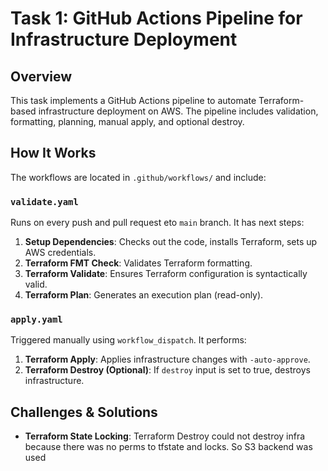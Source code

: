 # Task 1: GitHub Actions Pipeline for Infrastructure Deployment

## Overview

This task implements a GitHub Actions pipeline to automate Terraform-based infrastructure deployment on AWS. The pipeline includes validation, formatting, planning, manual apply, and optional destroy.

## How It Works

The workflows are located in `.github/workflows/` and include:

### `validate.yaml`

Runs on every push and pull request еto `main` branch. It has next steps:

1. **Setup Dependencies**: Checks out the code, installs Terraform, sets up AWS credentials.
2. **Terraform FMT Check**: Validates Terraform formatting.
3. **Terraform Validate**: Ensures Terraform configuration is syntactically valid.
4. **Terraform Plan**: Generates an execution plan (read-only).

### `apply.yaml`

Triggered manually using `workflow_dispatch`. It performs:

1. **Terraform Apply**: Applies infrastructure changes with `-auto-approve`.
2. **Terraform Destroy (Optional)**: If `destroy` input is set to true, destroys infrastructure.

## Challenges & Solutions

- **Terraform State Locking**: Terraform Destroy could 
not destroy infra because there was no perms to tfstate and locks. 
So S3 backend was used

